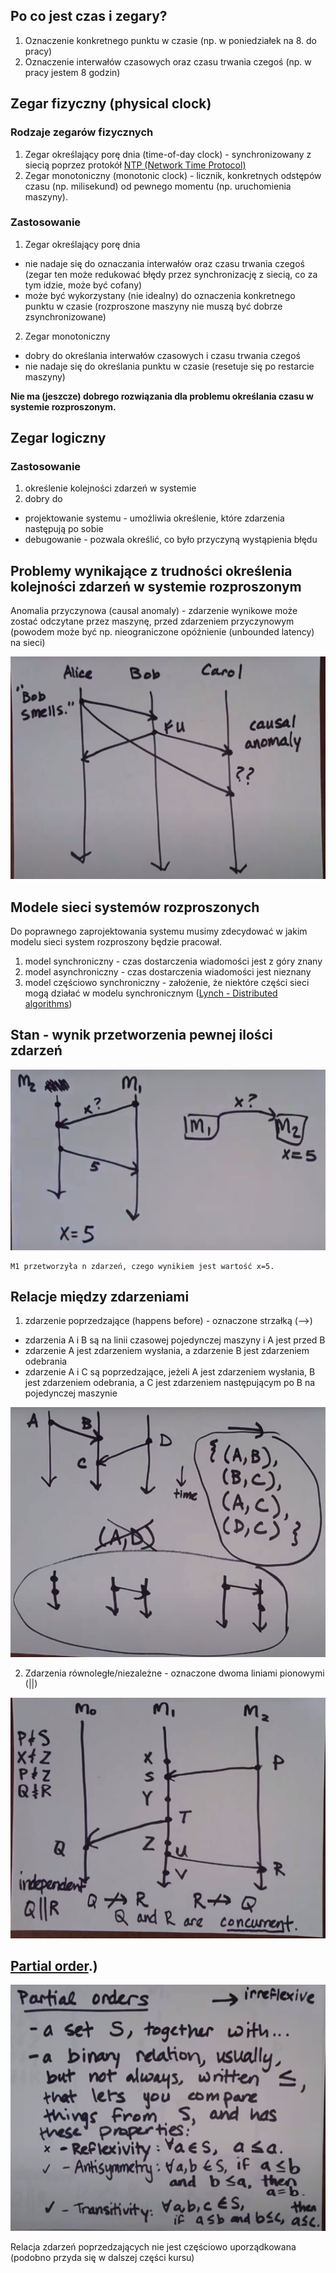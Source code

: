 ## Po co jest czas i zegary?
1. Oznaczenie konkretnego punktu w czasie (np. w poniedziałek na 8. do pracy)
2. Oznaczenie interwałów czasowych oraz czasu trwania czegoś (np. w pracy jestem 8 godzin)


## Zegar fizyczny (physical clock)

### Rodzaje zegarów fizycznych 
1. Zegar określający porę dnia (time-of-day clock) - synchronizowany z siecią poprzez protokół [NTP (Network Time Protocol)](https://en.wikipedia.org/wiki/Network_Time_Protocol)
2. Zegar monotoniczny (monotonic clock) - licznik, konkretnych odstępów czasu (np. milisekund) od pewnego momentu (np. uruchomienia maszyny). 

### Zastosowanie

1. Zegar określający porę dnia
- nie nadaje się do oznaczania interwałów oraz czasu trwania czegoś (zegar ten może redukować błędy przez synchronizację z siecią, co za tym idzie, może być cofany)
- może być wykorzystany (nie idealny) do oznaczenia konkretnego punktu w czasie (rozproszone maszyny nie muszą być dobrze zsynchronizowane)

2. Zegar monotoniczny
- dobry do określania interwałów czasowych i czasu trwania czegoś
- nie nadaje się do określania punktu w czasie (resetuje się po restarcie maszyny)

**Nie ma (jeszcze) dobrego rozwiązania dla problemu określania czasu w systemie rozproszonym.**



## Zegar logiczny
### Zastosowanie	
1. określenie kolejności zdarzeń w systemie
2. dobry do
- projektowanie systemu - umożliwia określenie, które zdarzenia następują po sobie
- debugowanie - pozwala określić, co było przyczyną wystąpienia błędu


## Problemy wynikające z trudności określenia kolejności zdarzeń w systemie rozproszonym
Anomalia przyczynowa (causal anomaly) - zdarzenie wynikowe może zostać odczytane przez maszynę, przed zdarzeniem przyczynowym (powodem może być np. nieograniczone opóźnienie (unbounded latency) na sieci)

![alt_text](images/causal_anomaly.png "image_tooltip")


## Modele sieci systemów rozproszonych

Do poprawnego zaprojektowania systemu musimy zdecydować w jakim modelu sieci system rozproszony będzie pracował. 

1. model synchroniczny - czas dostarczenia wiadomości jest z góry znany
2. model asynchroniczny - czas dostarczenia wiadomości jest nieznany
3. model częściowo synchroniczny - założenie, że niektóre części sieci mogą działać w modelu synchronicznym ([Lynch - Distributed algorithms](https://www.amazon.com/Distributed-Algorithms-Kaufmann-Management-Systems/dp/1558603484))


## Stan - wynik przetworzenia pewnej ilości zdarzeń

![alt_text](images/state.png "image_tooltip")

```
M1 przetworzyła n zdarzeń, czego wynikiem jest wartość x=5.
```


## Relacje między zdarzeniami
1. zdarzenie poprzedzające (happens before) - oznaczone strzałką (-->)
- zdarzenia A i B są na linii czasowej pojedynczej maszyny i A jest przed B
- zdarzenie A jest zdarzeniem wysłania, a zdarzenie B jest zdarzeniem odebrania
- zdarzenie A i C są poprzedzające, jeżeli A jest zdarzeniem wysłania, B jest zdarzeniem odebrania, a C jest zdarzeniem następującym po B na pojedynczej maszynie


![alt_text](images/happens_before_events.png "image_tooltip")




2. Zdarzenia równoległe/niezależne - oznaczone dwoma liniami pionowymi (||)

![alt_text](images/concurrent_events.png "image_tooltip")



## [Partial order](https://en.wikipedia.org/wiki/Partially_ordered_set#:~:text=Formally%2C%20a%20partial%20order%20is,the%20end%20of%20the%20chain).)


![alt_text](images/partial_orders.png "image_tooltip")


Relacja zdarzeń poprzedzających nie jest częściowo uporządkowana (podobno przyda się w dalszej części kursu)
